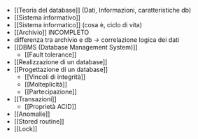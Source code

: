 
- [[Teoria del database]] (Dati, Informazioni, caratteristiche db)
- [[Sistema informativo]] 
- [[Sistema informatico]] (cosa è, ciclo di vita)
- [[Archivio]] INCOMPLETO
- differenza tra archivio e db -> correlazione logica dei dati
- [[DBMS (Database Management System)]]
	- [[Fault tolerance]]
- [[Realizzazione di un database]]
- [[Progettazione di un database]]
	- [[Vincoli di integrità]]
	- [[Molteplicità]]
	- [[Partecipazione]]
- [[Transazioni]]
	- [[Proprietà ACID]]
- [[Anomalie]]
- [[Stored routine]]
- [[Lock]]
